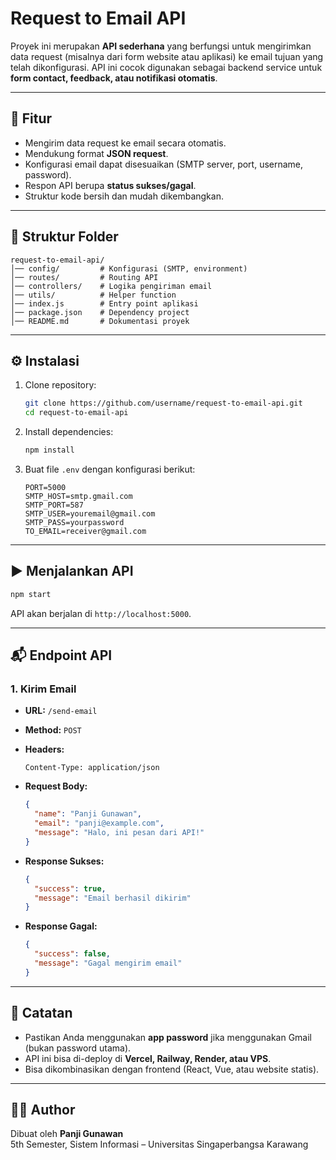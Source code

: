 # Request to Email API

Proyek ini merupakan **API sederhana** yang berfungsi untuk mengirimkan data request (misalnya dari form website atau aplikasi) ke email tujuan yang telah dikonfigurasi. API ini cocok digunakan sebagai backend service untuk **form contact, feedback, atau notifikasi otomatis**.

---

## 🚀 Fitur
- Mengirim data request ke email secara otomatis.
- Mendukung format **JSON request**.
- Konfigurasi email dapat disesuaikan (SMTP server, port, username, password).
- Respon API berupa **status sukses/gagal**.
- Struktur kode bersih dan mudah dikembangkan.

---

## 📂 Struktur Folder
```
request-to-email-api/
│── config/         # Konfigurasi (SMTP, environment)
│── routes/         # Routing API
│── controllers/    # Logika pengiriman email
│── utils/          # Helper function
│── index.js        # Entry point aplikasi
│── package.json    # Dependency project
│── README.md       # Dokumentasi proyek
```

---

## ⚙️ Instalasi

1. Clone repository:
   ```bash
   git clone https://github.com/username/request-to-email-api.git
   cd request-to-email-api
   ```

2. Install dependencies:
   ```bash
   npm install
   ```

3. Buat file `.env` dengan konfigurasi berikut:
   ```env
   PORT=5000
   SMTP_HOST=smtp.gmail.com
   SMTP_PORT=587
   SMTP_USER=youremail@gmail.com
   SMTP_PASS=yourpassword
   TO_EMAIL=receiver@gmail.com
   ```

---

## ▶️ Menjalankan API
```bash
npm start
```

API akan berjalan di `http://localhost:5000`.

---

## 📬 Endpoint API

### 1. Kirim Email
- **URL:** `/send-email`
- **Method:** `POST`
- **Headers:**
  ```
  Content-Type: application/json
  ```
- **Request Body:**
  ```json
  {
    "name": "Panji Gunawan",
    "email": "panji@example.com",
    "message": "Halo, ini pesan dari API!"
  }
  ```

- **Response Sukses:**
  ```json
  {
    "success": true,
    "message": "Email berhasil dikirim"
  }
  ```

- **Response Gagal:**
  ```json
  {
    "success": false,
    "message": "Gagal mengirim email"
  }
  ```

---

## 📖 Catatan
- Pastikan Anda menggunakan **app password** jika menggunakan Gmail (bukan password utama).
- API ini bisa di-deploy di **Vercel, Railway, Render, atau VPS**.
- Bisa dikombinasikan dengan frontend (React, Vue, atau website statis).

---

## 👨‍💻 Author
Dibuat oleh **Panji Gunawan**  
5th Semester, Sistem Informasi – Universitas Singaperbangsa Karawang  
